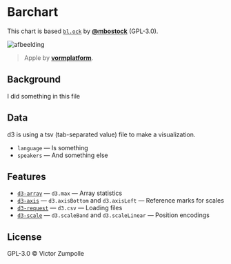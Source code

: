 # Barchart

This chart is based [`bl.ock`](https://bl.ocks.org/mbostock/4063269) by
[**@mbostock**](https://github.com/mbostock) (GPL-3.0).

![afbeelding](http://www.vormplatform.nl/wp-content/uploads/2013/01/strange-fruits-sarah-illenberger-1_o.jpg)
> Apple by
> [**vormplatform**](http://www.vormplatform.nl/strange-fruit/).

## Background

I did something in this file

## Data

d3 is using a tsv (tab-separated value) file to make a visualization.
* `language` — Is something
* `speakers` — And something else

## Features
*   [`d3-array`](https://github.com/d3/d3-array#api-reference)
    — `d3.max`
    — Array statistics
*   [`d3-axis`](https://github.com/d3/d3-axis#api-reference)
    — `d3.axisBottom` and `d3.axisLeft`
    — Reference marks for scales
*   [`d3-request`](https://github.com/d3/d3-request#api-reference)
    — `d3.csv`
    — Loading files
*   [`d3-scale`](https://github.com/d3/d3-scale#api-reference)
    — `d3.scaleBand` and `d3.scaleLinear`
    — Position encodings

## License

GPL-3.0 © Victor Zumpolle
